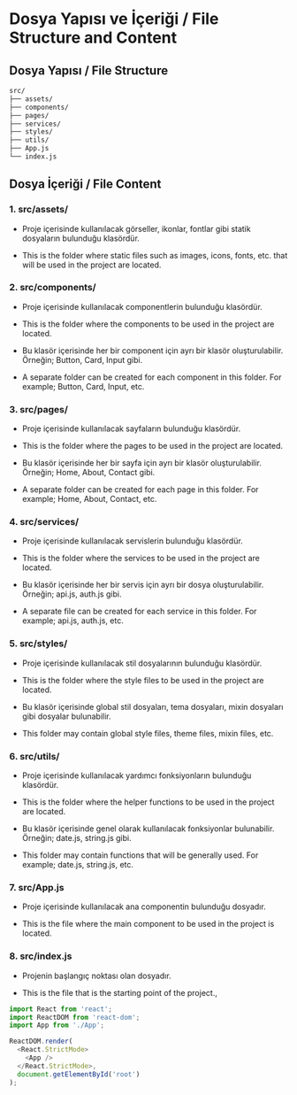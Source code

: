 # Dosya Yapısı ve İçeriği / File Structure and Content

## Dosya Yapısı / File Structure

```md
src/
├── assets/
├── components/
├── pages/
├── services/    
├── styles/
├── utils/
├── App.js
└── index.js
```

## Dosya İçeriği / File Content

### 1. src/assets/

- Proje içerisinde kullanılacak görseller, ikonlar, fontlar gibi statik dosyaların bulunduğu klasördür.

- This is the folder where static files such as images, icons, fonts, etc. that will be used in the project are located.

### 2. src/components/

- Proje içerisinde kullanılacak componentlerin bulunduğu klasördür.

- This is the folder where the components to be used in the project are located.

- Bu klasör içerisinde her bir component için ayrı bir klasör oluşturulabilir. Örneğin; Button, Card, Input gibi.

- A separate folder can be created for each component in this folder. For example; Button, Card, Input, etc.

### 3. src/pages/

- Proje içerisinde kullanılacak sayfaların bulunduğu klasördür.

- This is the folder where the pages to be used in the project are located.

- Bu klasör içerisinde her bir sayfa için ayrı bir klasör oluşturulabilir. Örneğin; Home, About, Contact gibi.

- A separate folder can be created for each page in this folder. For example; Home, About, Contact, etc.

### 4. src/services/

- Proje içerisinde kullanılacak servislerin bulunduğu klasördür.

- This is the folder where the services to be used in the project are located.

- Bu klasör içerisinde her bir servis için ayrı bir dosya oluşturulabilir. Örneğin; api.js, auth.js gibi.

- A separate file can be created for each service in this folder. For example; api.js, auth.js, etc.

### 5. src/styles/

- Proje içerisinde kullanılacak stil dosyalarının bulunduğu klasördür.

- This is the folder where the style files to be used in the project are located.

- Bu klasör içerisinde global stil dosyaları, tema dosyaları, mixin dosyaları gibi dosyalar bulunabilir.

- This folder may contain global style files, theme files, mixin files, etc.

### 6. src/utils/

- Proje içerisinde kullanılacak yardımcı fonksiyonların bulunduğu klasördür.

- This is the folder where the helper functions to be used in the project are located.

- Bu klasör içerisinde genel olarak kullanılacak fonksiyonlar bulunabilir. Örneğin; date.js, string.js gibi.

- This folder may contain functions that will be generally used. For example; date.js, string.js, etc.

### 7. src/App.js

- Proje içerisinde kullanılacak ana componentin bulunduğu dosyadır.

- This is the file where the main component to be used in the project is located.

### 8. src/index.js

- Projenin başlangıç noktası olan dosyadır.

- This is the file that is the starting point of the project.,

```js
import React from 'react';
import ReactDOM from 'react-dom';
import App from './App';

ReactDOM.render(
  <React.StrictMode>
    <App />
  </React.StrictMode>,
  document.getElementById('root')
);
```
